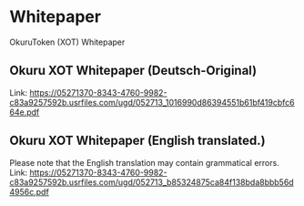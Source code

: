 


# Whitepaper
OkuruToken (XOT) Whitepaper



## Okuru XOT Whitepaper (Deutsch-Original)

Link: https://05271370-8343-4760-9982-c83a9257592b.usrfiles.com/ugd/052713_1016990d86394551b61bf419cbfc664e.pdf



## Okuru XOT Whitepaper (English translated.)
Please note that the English translation may contain grammatical errors.
Link: https://05271370-8343-4760-9982-c83a9257592b.usrfiles.com/ugd/052713_b85324875ca84f138bda8bbb56d4956c.pdf
